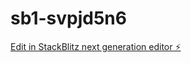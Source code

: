# sb1-svpjd5n6

[Edit in StackBlitz next generation editor ⚡️](https://stackblitz.com/~/github.com/celecton/sb1-svpjd5n6)